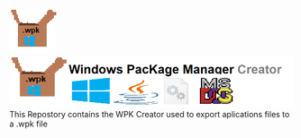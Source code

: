 ![Logo](https://github.com/WindowsPacKageManager/Creator/blob/main/Windows%20PacKage%20Manager.png?raw=true)
![RepoName](https://github.com/WindowsPacKageManager/Creator/blob/main/Windows%20PacKage%20Manager%20%20Creator.png?raw=true)
This Repostory contains the WPK Creator used to export aplications files to a .wpk file

